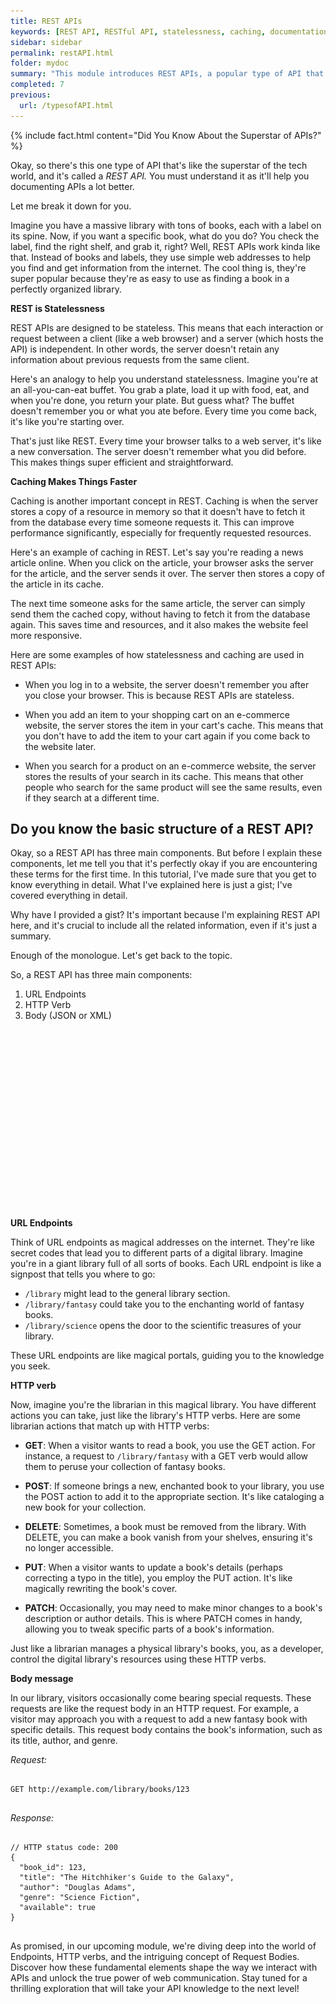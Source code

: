 ```yaml
---
title: REST APIs
keywords: [REST API, RESTful API, statelessness, caching, documentation, APIs, web development, Statelessness in REST APIs, Caching in REST APIs, REST APIs, Stateless interactions, API documentation]
sidebar: sidebar
permalink: restAPI.html
folder: mydoc
summary: "This module introduces REST APIs, a popular type of API that uses simple web addresses to help you find and get information from the internet. It covers the concepts of statelessness and caching, and how they are used in REST APIs. The module also provides examples of how REST APIs are used in real-world applications."
completed: 7
previous:
  url: /typesofAPI.html
---
```


{% include fact.html content="Did You Know About the Superstar of APIs?" %}

Okay, so there's this one type of API that's like the superstar of the tech world, and it's called a *REST API.* You must understand it as it'll help you documenting APIs a lot better.

Let me break it down for you.

Imagine you have a massive library with tons of books, each with a label on its spine. Now, if you want a specific book, what do you do? You check the label, find the right shelf, and grab it, right? Well, REST APIs work kinda like that. Instead of books and labels, they use simple web addresses to help you find and get information from the internet. The cool thing is, they're super popular because they're as easy to use as finding a book in a perfectly organized library.

**REST is Statelessness**

REST APIs are designed to be stateless. This means that each interaction or request between a client (like a web browser) and a server (which hosts the API) is independent. In other words, the server doesn't retain any information about previous requests from the same client.

Here's an analogy to help you understand statelessness. Imagine you're at an all-you-can-eat buffet. You grab a plate, load it up with food, eat, and when you're done, you return your plate. But guess what? The buffet doesn't remember you or what you ate before. Every time you come back, it's like you're starting over.

That's just like REST. Every time your browser talks to a web server, it's like a new conversation. The server doesn't remember what you did before. This makes things super efficient and straightforward.

**Caching Makes Things Faster**

Caching is another important concept in REST. Caching is when the server stores a copy of a resource in memory so that it doesn't have to fetch it from the database every time someone requests it. This can improve performance significantly, especially for frequently requested resources.

Here's an example of caching in REST. Let's say you're reading a news article online. When you click on the article, your browser asks the server for the article, and the server sends it over. The server then stores a copy of the article in its cache.

The next time someone asks for the same article, the server can simply send them the cached copy, without having to fetch it from the database again. This saves time and resources, and it also makes the website feel more responsive.

Here are some examples of how statelessness and caching are used in REST APIs:

* When you log in to a website, the server doesn't remember you after you close your browser. This is because REST APIs are stateless.

* When you add an item to your shopping cart on an e-commerce website, the server stores the item in your cart's cache. This means that you don't have to add the item to your cart again if you come back to the website later.

* When you search for a product on an e-commerce website, the server stores the results of your search in its cache. This means that other people who search for the same product will see the same results, even if they search at a different time.

## Do you know the basic structure of a REST API?
Okay, so a REST API has three main components. But before I explain these components, let me tell you that it's perfectly okay if you are encountering these terms for the first time. In this tutorial, I've made sure that you get to know everything in detail. What I've explained here is just a gist; I've covered everything in detail.

Why have I provided a gist? It's important because I'm explaining REST API here, and it's crucial to include all the related information, even if it's just a summary.

Enough of the monologue. Let's get back to the topic.

So, a REST API has three main components:

1. URL Endpoints
2. HTTP Verb
3. Body (JSON or XML)

<img src="./gif/RESTAPI.gif" alt="REST APIs">

**URL Endpoints**

Think of URL endpoints as magical addresses on the internet. They're like secret codes that lead you to different parts of a digital library. Imagine you're in a giant library full of all sorts of books. Each URL endpoint is like a signpost that tells you where to go:

- `/library` might lead to the general library section.
- `/library/fantasy` could take you to the enchanting world of fantasy books.
- `/library/science` opens the door to the scientific treasures of your library.

These URL endpoints are like magical portals, guiding you to the knowledge you seek.

**HTTP verb**

Now, imagine you're the librarian in this magical library. You have different actions you can take, just like the library's HTTP verbs. Here are some librarian actions that match up with HTTP verbs:

- **GET**: When a visitor wants to read a book, you use the GET action. For instance, a request to `/library/fantasy` with a GET verb would allow them to peruse your collection of fantasy books.

- **POST**: If someone brings a new, enchanted book to your library, you use the POST action to add it to the appropriate section. It's like cataloging a new book for your collection.

- **DELETE**: Sometimes, a book must be removed from the library. With DELETE, you can make a book vanish from your shelves, ensuring it's no longer accessible.

- **PUT**: When a visitor wants to update a book's details (perhaps correcting a typo in the title), you employ the PUT action. It's like magically rewriting the book's cover.

- **PATCH**: Occasionally, you may need to make minor changes to a book's description or author details. This is where PATCH comes in handy, allowing you to tweak specific parts of a book's information.

Just like a librarian manages a physical library's books, you, as a developer, control the digital library's resources using these HTTP verbs.

**Body message**

In our library, visitors occasionally come bearing special requests. These requests are like the request body in an HTTP request. For example, a visitor may approach you with a request to add a new fantasy book with specific details. This request body contains the book's information, such as its title, author, and genre.

*Request:*
<pre>
<code>
GET http://example.com/library/books/123
</code>
</pre>

*Response:*
<pre>
<code>
// HTTP status code: 200
{
  "book_id": 123,
  "title": "The Hitchhiker's Guide to the Galaxy",
  "author": "Douglas Adams",
  "genre": "Science Fiction",
  "available": true
}
</code>
</pre>

As promised, in our upcoming module, we're diving deep into the world of Endpoints, HTTP verbs, and the intriguing concept of Request Bodies. Discover how these fundamental elements shape the way we interact with APIs and unlock the true power of web communication. Stay tuned for a thrilling exploration that will take your API knowledge to the next level!